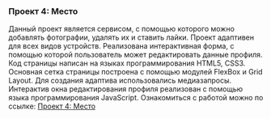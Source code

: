 ### Проект 4: Место
 Данный проект является сервисом, с помощью которого можно добавлять фотографии, удалять их и ставить лайки. Проект адаптивен для всех видов устройств. Реализована интерактивная форма, с помощью которой пользователь может редактировать данные профиля.
 Код страницы написан на языках программирования HTML5, CSS3. Основная сетка страницы построена с помощью модулей FlexBox и Grid Layout. Для создания адаптива использовались медиазапросы. Интерактив окна редактирования профиля реализован с помощью языка программирования JavaScript.
 Ознакомиться с работой можно по ссылке: [Проект 4: Место](https://apl-by.github.io/mesto/)

